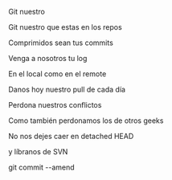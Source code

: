 Git nuestro

Git nuestro que estas en los repos

Comprimidos sean tus commits

Venga a nosotros tu log

En el local como en el remote

Danos hoy nuestro pull de cada día

Perdona nuestros conflictos

Como también perdonamos los de otros geeks

No nos dejes caer en detached HEAD

y líbranos de SVN

git commit --amend


